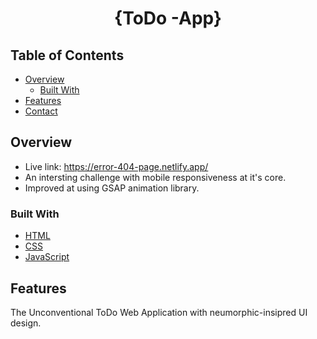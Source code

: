 <!-- Please update value in the {}  -->

<h1 align="center">{ToDo -App}</h1>

<!-- TABLE OF CONTENTS -->

## Table of Contents

- [Overview](#overview)
  - [Built With](#built-with)
- [Features](#features)
- [Contact](#contact)

<!-- OVERVIEW -->

## Overview

<!--![screenshot](https://github.com/Adedeji-Taiwo/404-Page-Challenge/blob/main/404-not-found-Desktop-View-Screenshot.png)
![screenshot](https://github.com/Adedeji-Taiwo/404-Page-Challenge/blob/main/404-not-found-Mobile-View.Screenshot.png)-->


<!--Introduce your projects by taking a screenshot or a gif. Try to tell visitors a story about your project by answering:-->

- Live link: https://error-404-page.netlify.app/
- An intersting challenge with mobile responsiveness at it's core.
- Improved at using GSAP animation library.

### Built With

<!-- This section should list any major frameworks that you built your project using. Here are a few examples.-->

- [HTML](https://www.w3schools.com/html/)
- [CSS](https://www.w3schools.com/css/default.asp)
- [JavaScript](https://www.w3schools.com/js/default.asp)

## Features

<!-- List the features of your application or follow the template. Don't share the figma file here :) -->

The Unconventional ToDo Web Application with neumorphic-insipred UI design.


